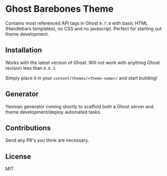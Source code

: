 # Ghost Barebones Theme

Contains most referenced API tags in Ghost `0.7.0` with basic HTML (Handlebars templates), no CSS and no javascript.
Perfect for starting out theme development.

## Installation
Works with the latest version of Ghost. Will not work with anything Ghost revision less than `0.6.3`. 

Simply place it in your `content/themes/<theme-name>/` and start building!

## Generator
Yeoman generator coming shortly to scaffold both a Ghost server and theme development/deploy automated tasks.

## Contributions

Send any PR's you think are necessary.

## License

MIT